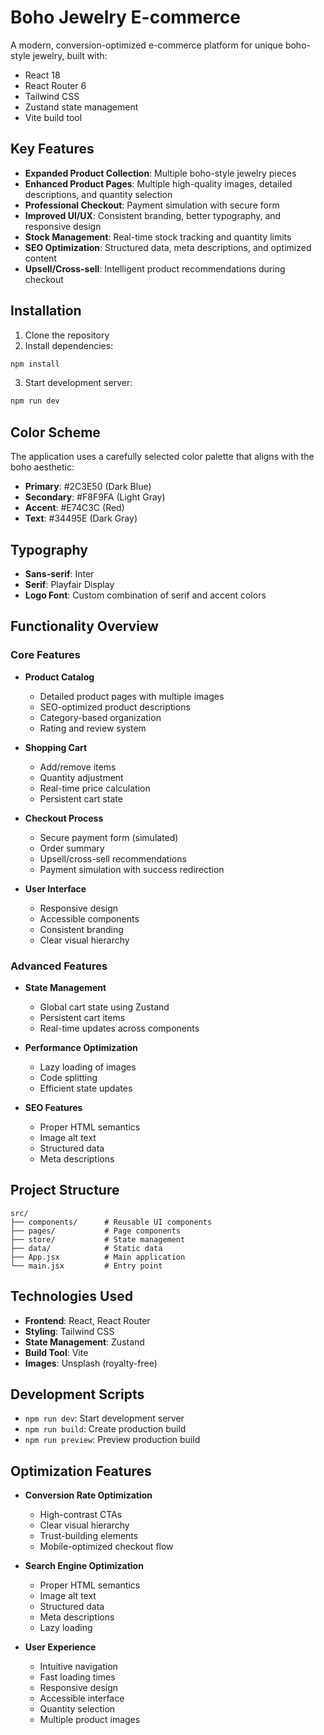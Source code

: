 # Boho Jewelry E-commerce

A modern, conversion-optimized e-commerce platform for unique boho-style jewelry, built with:

- React 18
- React Router 6
- Tailwind CSS
- Zustand state management
- Vite build tool

## Key Features

- **Expanded Product Collection**: Multiple boho-style jewelry pieces
- **Enhanced Product Pages**: Multiple high-quality images, detailed descriptions, and quantity selection
- **Professional Checkout**: Payment simulation with secure form
- **Improved UI/UX**: Consistent branding, better typography, and responsive design
- **Stock Management**: Real-time stock tracking and quantity limits
- **SEO Optimization**: Structured data, meta descriptions, and optimized content
- **Upsell/Cross-sell**: Intelligent product recommendations during checkout

## Installation

1. Clone the repository
2. Install dependencies:
```bash
npm install
```
3. Start development server:
```bash
npm run dev
```

## Color Scheme

The application uses a carefully selected color palette that aligns with the boho aesthetic:

- **Primary**: #2C3E50 (Dark Blue)
- **Secondary**: #F8F9FA (Light Gray)
- **Accent**: #E74C3C (Red)
- **Text**: #34495E (Dark Gray)

## Typography

- **Sans-serif**: Inter
- **Serif**: Playfair Display
- **Logo Font**: Custom combination of serif and accent colors

## Functionality Overview

### Core Features

- **Product Catalog**
  - Detailed product pages with multiple images
  - SEO-optimized product descriptions
  - Category-based organization
  - Rating and review system

- **Shopping Cart**
  - Add/remove items
  - Quantity adjustment
  - Real-time price calculation
  - Persistent cart state

- **Checkout Process**
  - Secure payment form (simulated)
  - Order summary
  - Upsell/cross-sell recommendations
  - Payment simulation with success redirection

- **User Interface**
  - Responsive design
  - Accessible components
  - Consistent branding
  - Clear visual hierarchy

### Advanced Features

- **State Management**
  - Global cart state using Zustand
  - Persistent cart items
  - Real-time updates across components

- **Performance Optimization**
  - Lazy loading of images
  - Code splitting
  - Efficient state updates

- **SEO Features**
  - Proper HTML semantics
  - Image alt text
  - Structured data
  - Meta descriptions

## Project Structure

```
src/
├── components/      # Reusable UI components
├── pages/           # Page components
├── store/           # State management
├── data/            # Static data
├── App.jsx          # Main application
└── main.jsx         # Entry point
```

## Technologies Used

- **Frontend**: React, React Router
- **Styling**: Tailwind CSS
- **State Management**: Zustand
- **Build Tool**: Vite
- **Images**: Unsplash (royalty-free)

## Development Scripts

- `npm run dev`: Start development server
- `npm run build`: Create production build
- `npm run preview`: Preview production build

## Optimization Features

- **Conversion Rate Optimization**
  - High-contrast CTAs
  - Clear visual hierarchy
  - Trust-building elements
  - Mobile-optimized checkout flow

- **Search Engine Optimization**
  - Proper HTML semantics
  - Image alt text
  - Structured data
  - Meta descriptions
  - Lazy loading

- **User Experience**
  - Intuitive navigation
  - Fast loading times
  - Responsive design
  - Accessible interface
  - Quantity selection
  - Multiple product images
